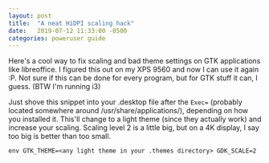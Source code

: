 ```yaml
---
layout: post
title:  "A neat HiDPI scaling hack"
date:   2019-07-12 11:33:00 -0500
categories: poweruser guide
---
```

Here's a cool way to fix scaling and bad theme settings on GTK applications like libreoffice. I figured this out on my XPS 9560 and now I can use it again :P. Not sure if this can be done for every program, but for GTK stuff it can, I guess. (BTW I'm running i3)

Just shove this snippet into your .desktop file after the `Exec=` (probably located somewhere around /usr/share/applications/), depending on how you installed it. This'll change to a light theme (since they actually work) and increase your scaling. Scaling level 2 is a little big, but on a 4K display, I say too big is better than too small.

`env GTK_THEME=<any light theme in your .themes directory> GDK_SCALE=2`
